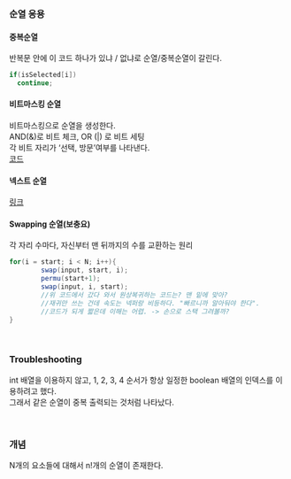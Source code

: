 ### 순열 응용
#### 중복순열
반복문 안에 이 코드 하나가 있냐 / 없냐로 순열/중복순열이 갈린다.
```java
if(isSelected[i])
  continue;
```

#### 비트마스킹 순열
비트마스킹으로 순열을 생성한다.  
AND(&)로 비트 체크, OR (|) 로 비트 세팅  
각 비트 자리가 ‘선택, 방문’여부를 나타낸다.  
[코드](https://github.com/AtomicLiquors/Algorithm_Practice/blob/main/combinatorics/permutation/examples/bitPermutation.java)


#### 넥스트 순열
[링크](https://github.com/AtomicLiquors/Algorithm_Practice/blob/main/combinatorics/permutation/NextPermutation.md)

#### Swapping 순열(보충요)
각 자리 수마다, 자신부터 맨 뒤까지의 수를 교환하는 원리
```java
for(i = start; i < N; i++){
		swap(input, start, i);
		permu(start+1);
		swap(input, i, start);
		//위 코드에서 갔다 와서 원상복귀하는 코드는? 맨 밑에 맞아?
		//재귀만 쓰는 건데 속도는 넥퍼랑 비등하다. "빠르니까 알아둬야 한다".
		//코드가 되게 짧은데 이해는 어렵. -> 손으로 스택 그려볼까?
}
```

<br>

### Troubleshooting
int 배열을 이용하지 않고, 1, 2, 3, 4 순서가 항상 일정한 boolean 배열의 인덱스를 이용하려고 했다.  
그래서 같은 순열이 중복 출력되는 것처럼 나타났다.

<br>

### 개념
N개의 요소들에 대해서 n!개의 순열이 존재한다. 
